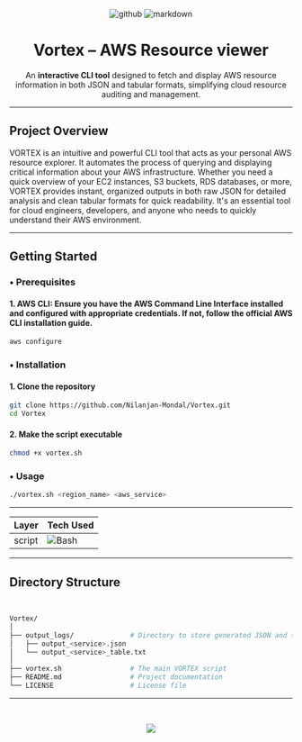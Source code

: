 <div align="center">

![github](https://img.shields.io/badge/GitHub-181717.svg?style=for-the-badge&logo=GitHub&logoColor=white)
![markdown](https://img.shields.io/badge/Markdown-181717.svg?style=for-the-badge&logo=Markdown&logoColor=white)

# Vortex – AWS Resource viewer
An **interactive CLI tool** designed to fetch and display AWS resource information in both JSON and tabular formats, simplifying cloud resource auditing and management.
</div>

---

##  Project Overview

VORTEX is an intuitive and powerful CLI tool that acts as your personal AWS resource explorer. It automates the process of querying and displaying critical information about your AWS infrastructure. Whether you need a quick overview of your EC2 instances, S3 buckets, RDS databases, or more, VORTEX provides instant, organized outputs in both raw JSON for detailed analysis and clean tabular formats for quick readability. It's an essential tool for cloud engineers, developers, and anyone who needs to quickly understand their AWS environment.

---

##  Getting Started
### • Prerequisites
#### 1. AWS CLI: Ensure you have the AWS Command Line Interface installed and configured with appropriate credentials. If not, follow the official AWS CLI installation guide.
```bash
aws configure
```

### • Installation
#### 1. Clone the repository
``` bash
git clone https://github.com/Nilanjan-Mondal/Vortex.git
cd Vortex
```

#### 2. Make the script executable
``` bash
chmod +x vortex.sh
```

### • Usage
``` bash
./vortex.sh <region_name> <aws_service>
```

---

<div align="center">

| Layer      | Tech Used |
|------------|-----------|
|script|![Bash](https://img.shields.io/badge/Bash-121011?style=for-the-badge&logo=gnubash&logoColor=white)

</div>

---

## Directory Structure

```bash


Vortex/
│
├── output_logs/              # Directory to store generated JSON and table files
│   ├── output_<service>.json
│   └── output_<service>_table.txt
│
├── vortex.sh                 # The main VORTEX script
├── README.md                 # Project documentation
└── LICENSE                   # License file

```
---
<br>
<p align="center"><a href="https://github.com/Nilanjan-Mondal/Recovaid/blob/main/LICENSE"><img src="https://img.shields.io/static/v1.svg?style=for-the-badge&label=License&message=BSD&logoColor=d9e0ee&colorA=363a4f&colorB=b7bdf8"/></a></p>
